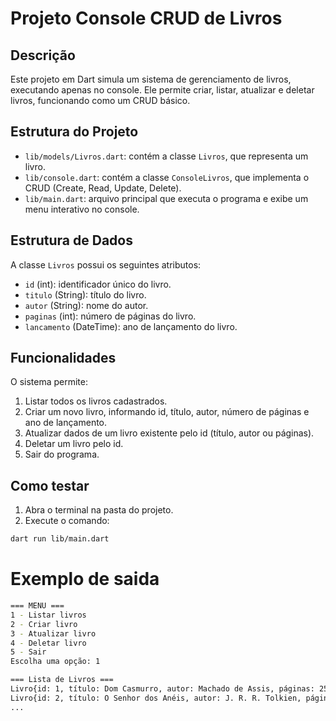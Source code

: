 # Projeto Console CRUD de Livros

## Descrição
Este projeto em Dart simula um sistema de gerenciamento de livros, executando apenas no console. 
Ele permite criar, listar, atualizar e deletar livros, funcionando como um CRUD básico.

## Estrutura do Projeto
- `lib/models/Livros.dart`: contém a classe `Livros`, que representa um livro.
- `lib/console.dart`: contém a classe `ConsoleLivros`, que implementa o CRUD (Create, Read, Update, Delete).
- `lib/main.dart`: arquivo principal que executa o programa e exibe um menu interativo no console.

## Estrutura de Dados
A classe `Livros` possui os seguintes atributos:
- `id` (int): identificador único do livro.
- `titulo` (String): título do livro.
- `autor` (String): nome do autor.
- `paginas` (int): número de páginas do livro.
- `lancamento` (DateTime): ano de lançamento do livro.

## Funcionalidades
O sistema permite:
1. Listar todos os livros cadastrados.
2. Criar um novo livro, informando id, título, autor, número de páginas e ano de lançamento.
3. Atualizar dados de um livro existente pelo id (título, autor ou páginas).
4. Deletar um livro pelo id.
5. Sair do programa.

## Como testar
1. Abra o terminal na pasta do projeto.
2. Execute o comando:
```bash
dart run lib/main.dart
```

# Exemplo de saida

```bash
=== MENU ===
1 - Listar livros
2 - Criar livro
3 - Atualizar livro
4 - Deletar livro
5 - Sair
Escolha uma opção: 1

=== Lista de Livros ===
Livro{id: 1, título: Dom Casmurro, autor: Machado de Assis, páginas: 256, lançamento: 1899}
Livro{id: 2, título: O Senhor dos Anéis, autor: J. R. R. Tolkien, páginas: 1178, lançamento: 1954}
...
